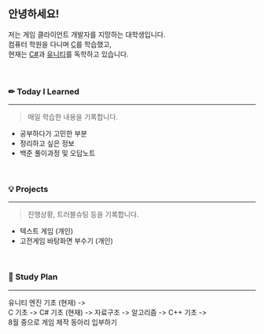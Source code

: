 ## 안녕하세요!
저는 게임 클라이언트 개발자를 지망하는 대학생입니다.  
컴퓨터 학원을 다니며 [C](http://www.yes24.com/Product/Goods/76073279)를 학습했고,   
현재는 [C#](http://www.yes24.com/Product/Goods/96674785)과 [유니티](http://www.yes24.com/Product/Goods/106537338)를 독학하고 있습니다.   
<br/>
<br/>
### ✏ Today I Learned
---
>매일 학습한 내용을 기록합니다.  
- 공부하다가 고민한 부분  
- 정리하고 싶은 정보  
- 백준 풀이과정 및 오답노트      

<br/>  

### 💡 Projects
---
>진행상황, 트러블슈팅 등을 기록합니다.  
- 텍스트 게임 (개인)  
- 고전게임 바탕화면 부수기 (개인)   
<br/>  

### 📅 Study Plan  
---
유니티 엔진 기초 (현재) ->  
C 기초 -> C# 기초 (현재) -> 자료구조 -> 알고리즘 -> C++ 기초 ->  
8월 중으로 게임 제작 동아리 입부하기  
<br/>
 
